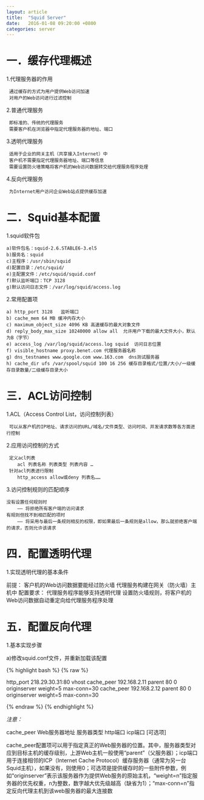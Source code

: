 ```yaml
---
layout: article
title:  "Squid Server"
date:   2016-01-08 09:20:00 +0800
categories: server
---
```


# 一．缓存代理概述 #

1.代理服务器的作用

     通过缓存的方式为用户提供Web访问加速
     对用户的Web访问进行过滤控制

2.普通代理服务

     即标准的、传统的代理服务
     需要客户机在浏览器中指定代理服务器的地址、端口

3.透明代理服务

     适用于企业的网关主机（共享接入Internet）中
     客户机不需要指定代理服务器地址、端口等信息
     需要设置防火墙策略将客户机的Web访问数据转交给代理服务程序处理

4.反向代理服务

     为Internet用户访问企业Web站点提供缓存加速
 
# 二．Squid基本配置 #

1.squid软件包

    a)软件包名：squid-2.6.STABLE6-3.el5
    b)服务名：squid
    c)主程序：/usr/sbin/squid
    d)配置目录：/etc/squid/
    e)主配置文件：/etc/squid/squid.conf 
    f)默认监听端口：TCP 3128
    g)默认访问日志文件：/var/log/squid/access.log

2.常用配置项

    a) http_port 3128   监听端口
    b) cache_mem 64 MB 缓冲内存大小
    c) maximum_object_size 4096 KB 高速缓存的最大对象文件
    d) reply_body_max_size 10240000 allow all  允许用户下载的最大文件大小，默认为B（字节）
    e) access_log /var/log/squid/access.log squid  访问日志位置
    f) visible_hostname proxy.benet.com 代理服务器名称
    g) dns_testnames www.google.com www.163.com  dns测试服务器
    h) cache_dir ufs /var/spool/squid 100 16 256 缓存目录格式/位置/大小/一级缓存目录数量/二级缓存目录大小
 
# 三．ACL访问控制 #

1.ACL（Access Control List，访问控制列表）

     可以从客户机的IP地址、请求访问的URL/域名/文件类型、访问时间、并发请求数等各方面进行控制

2.应用访问控制的方式

     定义acl列表
        acl 列表名称 列表类型 列表内容 … 
     针对acl列表进行限制
        http_access allow或deny 列表名…… 

3.访问控制规则的匹配顺序

	没有设置任何规则时
		—— 将拒绝所有客户端的访问请求
	有规则但找不到相匹配的项时
		—— 将采用与最后一条规则相反的权限，即如果最后一条规则是allow，那么就拒绝客户端的请求，否则允许该请求
 
# 四．配置透明代理 #

1.实现透明代理的基本条件

前提：
	客户机的Web访问数据要能经过防火墙
	代理服务构建在网关（防火墙）主机中
配置要求：
	代理服务程序能够支持透明代理
	设置防火墙规则，将客户机的Web访问数据自动重定向给代理服务程序处理
 
# 五．配置反向代理 #

1.基本实现步骤

a)修改squid.conf文件，并重新加载该配置

{% highlight bash %}
{% raw %}

http_port  218.29.30.31:80 vhost 
cache_peer 192.168.2.11 parent 80 0 originserver weight=5 max-conn=30
cache_peer 192.168.2.12 parent 80 0 originserver weight=5 max-conn=30

{% endraw %}
{% endhighlight %}

*注意：*

cache_peer   Web服务器地址   服务器类型    http端口   icp端口   [可选项]

cache_peer配置项可以用于指定真正的Web服务器的位置。其中，服务器类型对应到目标主机的缓存级别，上游Web主机一般使用“parent”（父服务器）；icp端口用于连接相邻的ICP（Internet Cache Protocol）缓存服务器（通常为另一台Squid主机），如果没有，则使用0；可选项是提供缓存时的一些附件参数，例如“originserver”表示该服务器作为提供Web服务的原始主机，“weight=n”指定服务器的优先权重，n为整数，数字越大优先级越高（缺省为1）；“max-conn=n”指定反向代理主机到该web服务器的最大连接数